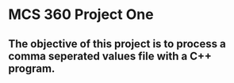 # MCS 360 Project One

## The objective of this project is to process a comma seperated values file with a C++ program. 
